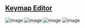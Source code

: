 ## [Keymap Editor](https://nickcoutsos.github.io/keymap-editor/)

![image](https://github.com/user-attachments/assets/a3fabcbb-bfc1-4fa9-8d41-e9dcaa7aaf3c)
![image](https://github.com/user-attachments/assets/791bdb8c-c8ee-4fd2-a468-f0d50903c863)
![image](https://github.com/user-attachments/assets/54aa5de2-865e-4b16-90d7-bfe03d54bdbe)
![image](https://github.com/user-attachments/assets/9c7cf637-ad61-4b3a-b35f-1783b022e91c)
